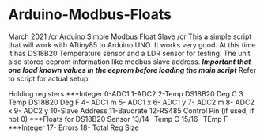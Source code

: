 # Arduino-Modbus-Floats
March 2021 /cr
Arduino Simple Modbus Float Slave /cr
This a simple script that will work with ATtiny85 to Arduino UNO.
It works very good.
At this time it has DS18B20 Temperature sensor and a LDR sensor for testing.
The unit also stores eeprom information like modbus slave address.
***Important that one load known values in the eeprom before loading the main script***
Refer to  script for actual setup.

Holding registers
***Integer
0-ADC1
1-ADC2
2-Temp DS18B20 Deg C
3 Temp DS18B20 Deg F
4- ADC1 m
5- ADC1 x
6- ADC1 y
7- ADC2 m
8- ADC2 x
9- ADC2 y
10-Slave Address
11-Baudrate
12-RS485 Control Pin (if used, if not 0)
***Floats for DS18B20 Sensor
13/14- Temp C
15/16- TEmp F
***Integer
17- Errors
18- Total Reg Size

